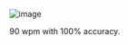 ![image](https://github.com/user-attachments/assets/a4a64c7f-866c-4510-86c5-20fb0c2e89e9)


90 wpm with 100% accuracy.
